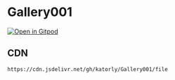 # Gallery001
[![Open in Gitpod](https://gitpod.io/button/open-in-gitpod.svg)](https://gitpod.io/workspaces)

## CDN
```
https://cdn.jsdelivr.net/gh/katorly/Gallery001/file
```